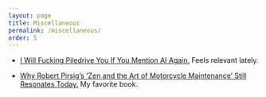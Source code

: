 ```yaml
---
layout: page
title: Miscellaneous
permalink: /miscellaneous/
order: 5
---
```



* <a href= "https://ludic.mataroa.blog/blog/i-will-fucking-piledrive-you-if-you-mention-ai-again/">I Will Fucking Piledrive You If You Mention AI Again.</a> Feels relevant lately. 

* <a href= "https://www.smithsonianmag.com/smithsonian-institution/robert-pirsig-zen-art-motorcycle-maintenance-resonates-today-180975768"> Why Robert Pirsig’s ‘Zen and the Art of Motorcycle Maintenance’ Still Resonates Today.<a/> My favorite book.
